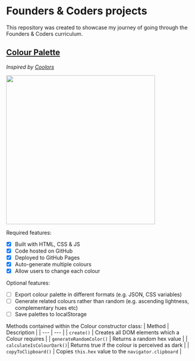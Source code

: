# Founders & Coders projects

This repository was created to showcase my journey of going through the Founders & Coders curriculum.

## [Colour Palette](https://dogwishx.github.io/FAC/colour-palette/)

_Inspired by [Coolors](https://coolors.co/generate)_

<img src="https://user-images.githubusercontent.com/53922624/170775984-a63dd1bc-fd92-4740-9e9c-4cb954a9e57d.png" height="400" />

Required features:

- [x] Built with HTML, CSS & JS
- [x] Code hosted on GitHub
- [x] Deployed to GitHub Pages
- [x] Auto-generate multiple colours
- [x] Allow users to change each colour

Optional features:
- [ ] Export colour palette in different formats (e.g. JSON, CSS variables)
- [ ] Generate related colours rather than random (e.g. ascending lightness, complementary hues etc)
- [ ] Save palettes to localStorage

Methods contained within the Colour constructor class:
| Method                   | Description |
| ---                      | ---         |
| `create()`               | Creates all DOM elements which a Colour requires |
| `generateRandomColor()`  | Returns a random hex value |
| `calculateIsColourDark()`| Returns true if the colour is perceived as dark |
| `copyToClipboard()`      | Copies `this.hex` value to the `navigator.clipboard` |
